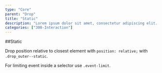 ```yaml
---
type: "Core"
parent: "Drop"
title: "Static"
description: "Lorem ipsum dolor sit amet, consectetur adipiscing elit. Nunc tempus laoreet leo sit amet iaculis."
categories: ["300-Interaction"]
---
```


##Static

Drop position relative to closest element with `position: relative;` with `.drop_outer--static`.

For limiting event inside a selector use `.event-limit`.

<demo>
  <demovanilla src="demos/inline/demos/drop/static">
  </demovanilla>
</demo>
